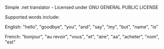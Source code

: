 Simple .net translator - Licensed under GNU GENERAL PUBLIC LICENSE

Supported words include: 


English: "hello", "goodbye", "you", "and", "say", "my", "but", "name", "is"

French: "bonjour", "au revoir", "vous", "et", "aire", "aa", "acheter", "nom", "est"


